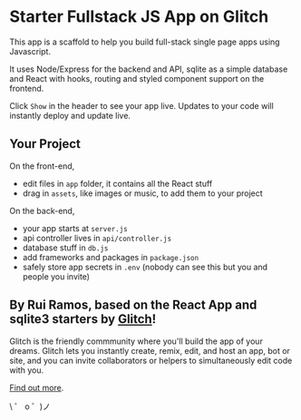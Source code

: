 # Starter Fullstack JS App on Glitch

This app is a scaffold to help you build full-stack single page apps using Javascript.

It uses Node/Express for the backend and API, sqlite as a simple database and React with hooks,
routing and styled component support on the frontend.


Click `Show` in the header to see your app live. Updates to your code will instantly deploy 
and update live.

## Your Project

On the front-end,

- edit files in `app` folder, it contains all the React stuff
- drag in `assets`, like images or music, to add them to your project

On the back-end,

- your app starts at `server.js`
- api controller lives in `api/controller.js`
- database stuff in `db.js`
- add frameworks and packages in `package.json`
- safely store app secrets in `.env` (nobody can see this but you and people you invite)

## By Rui Ramos, based on the React App and sqlite3 starters by [Glitch](https://glitch.com)!

Glitch is the friendly commmunity where you'll build the app of your dreams. Glitch lets you
instantly create, remix, edit, and host an app, bot or site, and you can invite collaborators 
or helpers to simultaneously edit code with you.

[Find out more](https://glitch.com/about).

\ ゜ o ゜)ノ
